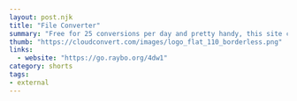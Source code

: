 ```yaml
---
layout: post.njk
title: "File Converter"
summary: "Free for 25 conversions per day and pretty handy, this site converts an insane amount of formats. Pretty handy."
thumb: "https://cloudconvert.com/images/logo_flat_110_borderless.png"
links:
  - website: "https://go.raybo.org/4dw1"
category: shorts
tags:
- external
---
```

